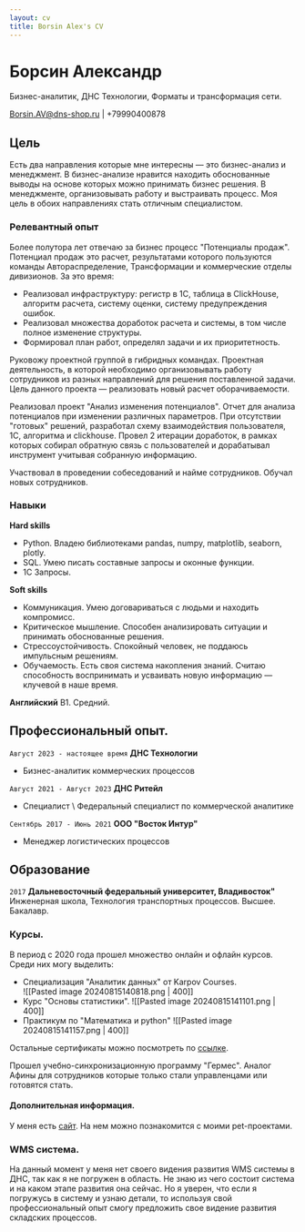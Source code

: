 ```yaml
---
layout: cv
title: Borsin Alex's CV
---
```

# Борсин Александр
Бизнес-аналитик, ДНС Технологии, Форматы и трансформация сети.

<div id="webaddress">
<a href="Borsin.AV@dns-shop.ru">Borsin.AV@dns-shop.ru</a> | +79990400878
</div>


## Цель

Есть два направления которые мне интересны — это бизнес-анализ и менеджмент. В бизнес-анализе нравится находить обоснованные выводы на основе которых можно принимать бизнес решения. В менеджменте, организовывать работу и выстраивать процесс. Моя цель в обоих направлениях стать отличным специалистом.    

### Релевантный опыт

Более полутора лет отвечаю за бизнес процесс "Потенциалы продаж". Потенциал продаж это расчет, результатами которого пользуются команды Автораспределение, Трансформации и коммерческие отделы дивизионов. 
За это время: 
- Реализовал инфраструктуру: регистр в 1С, таблица в ClickHouse, алгоритм расчета, систему оценки, систему предупреждения ошибок. 
- Реализовал множества доработок расчета и системы, в том числе полное изменение структуры.
- Формировал план работ, определял задачи и их приоритетность. 

Руковожу проектной группой в гибридных командах. Проектная деятельность, в которой необходимо организовывать работу сотрудников из разных направлений для решения поставленной задачи. Цель данного проекта — реализовать новый расчет оборачиваемости. 

Реализовал проект "Анализ изменения потенциалов". Отчет для анализа потенциалов при изменении различных параметров. При отсутствии "готовых" решений, разработал схему взаимодействия пользователя, 1С, алгоритма и clickhouse. Провел 2 итерации доработок, в рамках которых собирал обратную связь с пользователей и дорабатывал инструмент учитывая собранную информацию.  

Участвовал в проведении собеседований и найме сотрудников. Обучал новых сотрудников. 

### Навыки

**Hard skills**
- Python. Владею библиотеками pandas, numpy, matplotlib, seaborn, plotly. 
- SQL. Умею писать составные запросы и оконные функции. 
- 1С Запросы. 

**Soft skills**
- Коммуникация. Умею договариваться с людьми и находить компромисс.  
- Критическое мышление. Способен анализировать ситуации и принимать обоснованные решения. 
- Стрессоустойчивость. Спокойный человек, не поддаюсь импульсным решениям. 
- Обучаемость. Есть своя система накопления знаний. Считаю способность воспринимать и усваивать новую информацию — клучевой в наше время.  

**Английский**
B1. Средний. 

## Профессиональный опыт. 

`Август 2023 - настоящее время`
__ДНС Технологии__
- Бизнес-аналитик коммерческих процессов

`Август 2021 - Август 2023`
__ДНС Ритейл__
- Специалист \ Федеральный специалист по коммерческой аналитике

`Сентябрь 2017 - Июнь 2021`
__ООО "Восток Интур"__

- Менеджер логистических процессов


## Образование

`2017`
__Дальневосточный федеральный университет, Владивосток"__
Инженерная школа, Технология транспортных процессов. Высшее. Бакалавр. 


### Курсы. 

В период с 2020 года прошел множество онлайн и офлайн курсов. Среди них могу выделить: 
- Специализация "Аналитик данных" от Karpov Courses.  
 ![[Pasted image 20240815140818.png | 400]]
- Курс "Основы статистики". 
![[Pasted image 20240815141101.png | 400]]
- Практикум по "Математика и python"
![[Pasted image 20240815141157.png | 400]]

Остальные сертификаты можно посмотреть по [ссылке](https://drive.google.com/drive/folders/1QXXyzlsyRnCgW2ubbKsm_hOphYmYdgxj?usp=drive_link). 

Прошел учебно-синхронизационную программу "Гермес". Аналог Афины для сотрудников которые только стали управленцами или готовятся стать. 

#### Дополнительная информация. 
У меня есть <a href="https://borsinblog.com">сайт</a>. На нем можно познакомится с моими pet-проектами.  

### WMS система. 

На данный момент у меня нет своего видения развития WMS системы в ДНС, так как я не погружен в область. Не знаю из чего состоит система и на каком этапе развития она сейчас. 
Но я уверен, что если я погружусь в систему и узнаю детали, то используя свой профессиональный опыт смогу предложить свое видение развития складских процессов.  

